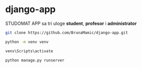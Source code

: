 # django-app

STUDOMAT APP sa tri uloge **student**, **profesor** i **administrator**

```bash
git clone https://github.com/BrunaMamic/django-app.git
```

```bash
python -m venv venv
```
```bash
venv\Scripts\activate
```
```bash
python manage.py runserver
```
